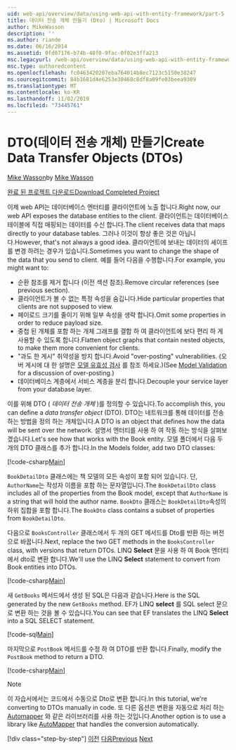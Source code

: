 ```yaml
---
uid: web-api/overview/data/using-web-api-with-entity-framework/part-5
title: 데이터 전송 개체 만들기 (Dto) | Microsoft Docs
author: MikeWasson
description: ''
ms.author: riande
ms.date: 06/16/2014
ms.assetid: 0fd07176-b74b-48f0-9fac-0f02e3ffa213
msc.legacyurl: /web-api/overview/data/using-web-api-with-entity-framework/part-5
msc.type: authoredcontent
ms.openlocfilehash: fc0463420207eba764014b8ec7123c5150e38247
ms.sourcegitcommit: 84b1681d4e6253e30468c8df8a09fe03beea9309
ms.translationtype: MT
ms.contentlocale: ko-KR
ms.lasthandoff: 11/02/2019
ms.locfileid: "73445761"
---
```

# <a name="create-data-transfer-objects-dtos"></a><span data-ttu-id="c1e43-102">DTO(데이터 전송 개체) 만들기</span><span class="sxs-lookup"><span data-stu-id="c1e43-102">Create Data Transfer Objects (DTOs)</span></span>

<span data-ttu-id="c1e43-103">[Mike Wasson](https://github.com/MikeWasson)</span><span class="sxs-lookup"><span data-stu-id="c1e43-103">by [Mike Wasson](https://github.com/MikeWasson)</span></span>

[<span data-ttu-id="c1e43-104">완료 된 프로젝트 다운로드</span><span class="sxs-lookup"><span data-stu-id="c1e43-104">Download Completed Project</span></span>](https://github.com/MikeWasson/BookService)

<span data-ttu-id="c1e43-105">이제 web API는 데이터베이스 엔터티를 클라이언트에 노출 합니다.</span><span class="sxs-lookup"><span data-stu-id="c1e43-105">Right now, our web API exposes the database entities to the client.</span></span> <span data-ttu-id="c1e43-106">클라이언트는 데이터베이스 테이블에 직접 매핑되는 데이터를 수신 합니다.</span><span class="sxs-lookup"><span data-stu-id="c1e43-106">The client receives data that maps directly to your database tables.</span></span> <span data-ttu-id="c1e43-107">그러나 이것이 항상 좋은 것은 아닙니다.</span><span class="sxs-lookup"><span data-stu-id="c1e43-107">However, that's not always a good idea.</span></span> <span data-ttu-id="c1e43-108">클라이언트에 보내는 데이터의 셰이프를 변경 하려는 경우가 있습니다.</span><span class="sxs-lookup"><span data-stu-id="c1e43-108">Sometimes you want to change the shape of the data that you send to client.</span></span> <span data-ttu-id="c1e43-109">예를 들어 다음을 수행합니다.</span><span class="sxs-lookup"><span data-stu-id="c1e43-109">For example, you might want to:</span></span>

- <span data-ttu-id="c1e43-110">순환 참조를 제거 합니다 (이전 섹션 참조).</span><span class="sxs-lookup"><span data-stu-id="c1e43-110">Remove circular references (see previous section).</span></span>
- <span data-ttu-id="c1e43-111">클라이언트가 볼 수 없는 특정 속성을 숨깁니다.</span><span class="sxs-lookup"><span data-stu-id="c1e43-111">Hide particular properties that clients are not supposed to view.</span></span>
- <span data-ttu-id="c1e43-112">페이로드 크기를 줄이기 위해 일부 속성을 생략 합니다.</span><span class="sxs-lookup"><span data-stu-id="c1e43-112">Omit some properties in order to reduce payload size.</span></span>
- <span data-ttu-id="c1e43-113">중첩 된 개체를 포함 하는 개체 그래프를 결합 하 여 클라이언트에 보다 편리 하 게 사용할 수 있도록 합니다.</span><span class="sxs-lookup"><span data-stu-id="c1e43-113">Flatten object graphs that contain nested objects, to make them more convenient for clients.</span></span>
- <span data-ttu-id="c1e43-114">"과도 한 게시" 취약성을 방지 합니다.</span><span class="sxs-lookup"><span data-stu-id="c1e43-114">Avoid "over-posting" vulnerabilities.</span></span> <span data-ttu-id="c1e43-115">(오버 게시에 대 한 설명은 [모델 유효성 검사](../../formats-and-model-binding/model-validation-in-aspnet-web-api.md) 를 참조 하세요.)</span><span class="sxs-lookup"><span data-stu-id="c1e43-115">(See [Model Validation](../../formats-and-model-binding/model-validation-in-aspnet-web-api.md) for a discussion of over-posting.)</span></span>
- <span data-ttu-id="c1e43-116">데이터베이스 계층에서 서비스 계층을 분리 합니다.</span><span class="sxs-lookup"><span data-stu-id="c1e43-116">Decouple your service layer from your database layer.</span></span>

<span data-ttu-id="c1e43-117">이를 위해 DTO ( *데이터 전송 개체* )를 정의할 수 있습니다.</span><span class="sxs-lookup"><span data-stu-id="c1e43-117">To accomplish this, you can define a *data transfer object* (DTO).</span></span> <span data-ttu-id="c1e43-118">DTO는 네트워크를 통해 데이터를 전송 하는 방법을 정의 하는 개체입니다.</span><span class="sxs-lookup"><span data-stu-id="c1e43-118">A DTO is an object that defines how the data will be sent over the network.</span></span> <span data-ttu-id="c1e43-119">설명서 엔터티를 사용 하 여 작동 하는 방식을 살펴보겠습니다.</span><span class="sxs-lookup"><span data-stu-id="c1e43-119">Let's see how that works with the Book entity.</span></span> <span data-ttu-id="c1e43-120">모델 폴더에서 다음 두 개의 DTO 클래스를 추가 합니다.</span><span class="sxs-lookup"><span data-stu-id="c1e43-120">In the Models folder, add two DTO classes:</span></span>

[!code-csharp[Main](part-5/samples/sample1.cs)]

<span data-ttu-id="c1e43-121">`BookDetailDto` 클래스에는 책 모델의 모든 속성이 포함 되어 있습니다. 단, `AuthorName`는 작성자 이름을 포함 하는 문자열입니다.</span><span class="sxs-lookup"><span data-stu-id="c1e43-121">The `BookDetailDto` class includes all of the properties from the Book model, except that `AuthorName` is a string that will hold the author name.</span></span> <span data-ttu-id="c1e43-122">`BookDto` 클래스는 `BookDetailDto`속성의 하위 집합을 포함 합니다.</span><span class="sxs-lookup"><span data-stu-id="c1e43-122">The `BookDto` class contains a subset of properties from `BookDetailDto`.</span></span>

<span data-ttu-id="c1e43-123">다음으로 `BooksController` 클래스에서 두 개의 GET 메서드를 Dto를 반환 하는 버전으로 바꿉니다.</span><span class="sxs-lookup"><span data-stu-id="c1e43-123">Next, replace the two GET methods in the `BooksController` class, with versions that return DTOs.</span></span> <span data-ttu-id="c1e43-124">LINQ **Select** 문을 사용 하 여 Book 엔터티에서 dto로 변환 합니다.</span><span class="sxs-lookup"><span data-stu-id="c1e43-124">We'll use the LINQ **Select** statement to convert from Book entities into DTOs.</span></span>

[!code-csharp[Main](part-5/samples/sample2.cs)]

<span data-ttu-id="c1e43-125">새 `GetBooks` 메서드에서 생성 된 SQL은 다음과 같습니다.</span><span class="sxs-lookup"><span data-stu-id="c1e43-125">Here is the SQL generated by the new `GetBooks` method.</span></span> <span data-ttu-id="c1e43-126">EF가 LINQ **select** 를 SQL select 문으로 변환 하는 것을 볼 수 있습니다.</span><span class="sxs-lookup"><span data-stu-id="c1e43-126">You can see that EF translates the LINQ **Select** into a SQL SELECT statement.</span></span>

[!code-sql[Main](part-5/samples/sample3.sql)]

<span data-ttu-id="c1e43-127">마지막으로 `PostBook` 메서드를 수정 하 여 DTO를 반환 합니다.</span><span class="sxs-lookup"><span data-stu-id="c1e43-127">Finally, modify the `PostBook` method to return a DTO.</span></span>

[!code-csharp[Main](part-5/samples/sample4.cs)]

> [!NOTE]
> <span data-ttu-id="c1e43-128">이 자습서에서는 코드에서 수동으로 Dto로 변환 합니다.</span><span class="sxs-lookup"><span data-stu-id="c1e43-128">In this tutorial, we're converting to DTOs manually in code.</span></span> <span data-ttu-id="c1e43-129">또 다른 옵션은 변환을 자동으로 처리 하는 [Automapper](http://automapper.org/) 와 같은 라이브러리를 사용 하는 것입니다.</span><span class="sxs-lookup"><span data-stu-id="c1e43-129">Another option is to use a library like [AutoMapper](http://automapper.org/) that handles the conversion automatically.</span></span>
> 
> [!div class="step-by-step"]
> <span data-ttu-id="c1e43-130">[이전](part-4.md)
> [다음](part-6.md)</span><span class="sxs-lookup"><span data-stu-id="c1e43-130">[Previous](part-4.md)
[Next](part-6.md)</span></span>
